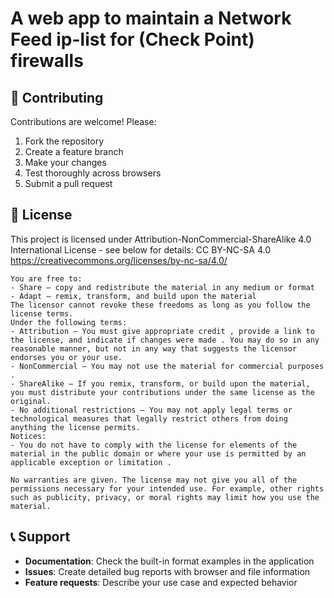 # A web app to maintain a Network Feed ip-list for (Check Point) firewalls

## 🤝 Contributing

Contributions are welcome! Please:

1. Fork the repository
2. Create a feature branch
3. Make your changes
4. Test thoroughly across browsers
5. Submit a pull request

## 📄 License

This project is licensed under Attribution-NonCommercial-ShareAlike 4.0 International License - see below for details:
CC BY-NC-SA 4.0
https://creativecommons.org/licenses/by-nc-sa/4.0/
```
You are free to:
- Share — copy and redistribute the material in any medium or format
- Adapt — remix, transform, and build upon the material
The licensor cannot revoke these freedoms as long as you follow the license terms.
Under the following terms:
- Attribution — You must give appropriate credit , provide a link to the license, and indicate if changes were made . You may do so in any reasonable manner, but not in any way that suggests the licensor endorses you or your use.
- NonCommercial — You may not use the material for commercial purposes .
- ShareAlike — If you remix, transform, or build upon the material, you must distribute your contributions under the same license as the original.
- No additional restrictions — You may not apply legal terms or technological measures that legally restrict others from doing anything the license permits.
Notices:
- You do not have to comply with the license for elements of the material in the public domain or where your use is permitted by an applicable exception or limitation .

No warranties are given. The license may not give you all of the permissions necessary for your intended use. For example, other rights such as publicity, privacy, or moral rights may limit how you use the material.
```

## 📞 Support

- **Documentation**: Check the built-in format examples in the application
- **Issues**: Create detailed bug reports with browser and file information
- **Feature requests**: Describe your use case and expected behavior
